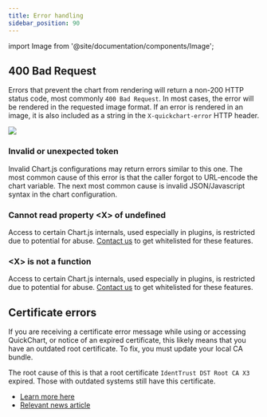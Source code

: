 ```yaml
---
title: Error handling
sidebar_position: 90
---
```


import Image from '@site/documentation/components/Image';

## 400 Bad Request

Errors that prevent the chart from rendering will return a non-200 HTTP status code, most commonly `400 Bad Request`. In most cases, the error will be rendered in the requested image format. If an error is rendered in an image, it is also included as a string in the `X-quickchart-error` HTTP header.

<Image
  src="https://quickchart.io/images/docs/chart_invalid_token.png"
  caption="An example error due to invalid chart config - not URL encoded."
/>

### Invalid or unexpected token

Invalid Chart.js configurations may return errors similar to this one. The most common cause of this error is that the caller forgot to URL-encode the chart variable. The next most common cause is invalid JSON/Javascript syntax in the chart configuration.

### Cannot read property &lt;X&gt; of undefined

Access to certain Chart.js internals, used especially in plugins, is restricted due to potential for abuse. [Contact us](mailto:support@quickchart.io) to get whitelisted for these features.

### &lt;X&gt; is not a function

Access to certain Chart.js internals, used especially in plugins, is restricted due to potential for abuse. [Contact us](mailto:support@quickchart.io) to get whitelisted for these features.

## Certificate errors

If you are receiving a certificate error message while using or accessing QuickChart, or notice of an expired certificate, this likely means that you have an outdated root certificate. To fix, you must update your local CA bundle.

The root cause of this is that a root certificate `IdentTrust DST Root CA X3` expired. Those with outdated systems still have this certificate.

- [Learn more here](https://scotthelme.co.uk/lets-encrypt-old-root-expiration/)
- [Relevant news article](https://techcrunch.com/2021/09/21/lets-encrypt-root-expiry/?guccounter=1)

